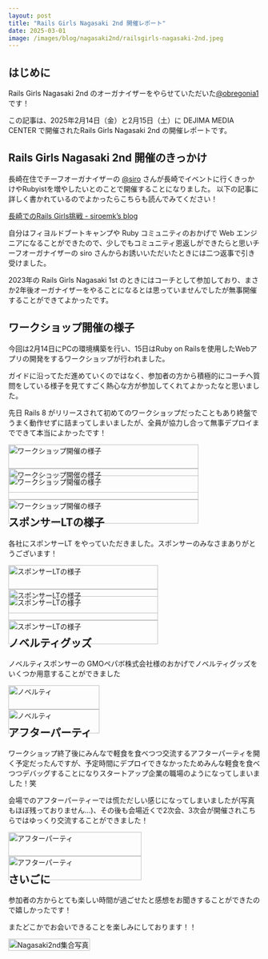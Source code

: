 ```yaml
---
layout: post
title: "Rails Girls Nagasaki 2nd 開催レポート"
date: 2025-03-01
image: /images/blog/nagasaki2nd/railsgirls-nagasaki-2nd.jpeg
---
```


<style type="text/css">
div.photos {
    display: flex;
    flex-wrap: wrap;
    justify-content: space-between;
    margin-bottom: 1em;
}

div.photos img.photo {
    max-width: 476px;
    width: 100%;
    object-fit: cover;
}

div.photos img.vertically-photo {
    max-width: 250px;
    width: 100%;
    object-fit: cover;
}

div.photos .caption {
    font-size:smaller;
    color: #444;
    margin-top: 0.5em;
}
</style>

## はじめに

Rails Girls Nagasaki 2nd のオーガナイザーをやらせていただいた[@obregonia1](https://x.com/obregonia1)です！

この記事は、2025年2月14日（金）と2月15日（土）に DEJIMA MEDIA CENTER で開催されたRails Girls Nagasaki 2nd の開催レポートです。

## Rails Girls Nagasaki 2nd 開催のきっかけ
長崎在住でチーフオーガナイザーの [@siro](https://x.com/siroemk) さんが長崎でイベントに行くきっかけやRubyistを増やしたいとのことで開催することになりました。
以下の記事に詳しく書かれているのでよかったらこちらも読んでみてください！

[長崎でのRails Girls挑戦 \- siroemk’s blog](https://siroemk.hatenablog.com/entry/2024/12/21/153552)

自分はフィヨルドブートキャンプや Ruby コミュニティのおかげで Web エンジニアになることができたので、少しでもコミュニティ恩返しができたらと思いチーフオーガナイザーの siro さんからお誘いいただいたときには二つ返事で引き受けました。

2023年の Rails Girls Nagasaki 1st のときにはコーチとして参加しており、まさか2年後オーガナイザーをやることになるとは思っていませんでしたが無事開催することができてよかったです。

## ワークショップ開催の様子

今回は2月14日にPCの環境構築を行い、15日はRuby on Railsを使用したWebアプリの開発をするワークショップが行われました。

ガイドに沿ってただ進めていくのではなく、参加者の方から積極的にコーチへ質問をしている様子を見てすごく熱心な方が参加してくれてよかったなと思いました。

先日 Rails 8 がリリースされて初めてのワークショップだったこともあり終盤でうまく動作せずに詰まってしまいましたが、全員が協力し合って無事デプロイまでできて本当によかったです！

<div class="photos">
  <div>
    <img class="photo" src="/images/blog/nagasaki2nd/workshop4.jpg" alt="ワークショップ開催の様子">
    <img class="photo" src="/images/blog/nagasaki2nd/workshop3.jpg" alt="ワークショップ開催の様子">
  </div>
</div>

<div class="photos">
  <div>
    <img class="photo" src="/images/blog/nagasaki2nd/workshop2.jpg" alt="ワークショップ開催の様子">
    <img class="photo" src="/images/blog/nagasaki2nd/workshop1.jpeg" alt="ワークショップ開催の様子">
  </div>
</div>

## スポンサーLTの様子

各社にスポンサーLT をやっていただきました。スポンサーのみなさまありがとうございます！

<div class="photos">
  <div>
    <img class="photo" src="/images/blog/nagasaki2nd/sponsor1.jpeg" alt="スポンサーLTの様子">
    <img class="photo" src="/images/blog/nagasaki2nd/sponsor2.jpeg" alt="スポンサーLTの様子">
  </div>
</div>

<div class="photos">
  <div>
    <img class="photo" src="/images/blog/nagasaki2nd/sponsor3.jpeg" alt="スポンサーLTの様子">
    <img class="photo" src="/images/blog/nagasaki2nd/sponsor4.jpeg" alt="スポンサーLTの様子">
  </div>
</div>

## ノベルティグッズ

ノベルティスポンサーの GMOペパボ株式会社様のおかげでノベルティグッズをいくつか用意することができました

<div class="photos">
  <div>
    <img class="photo" src="/images/blog/nagasaki2nd/novelty1.jpg" alt="ノベルティ">
    <img class="photo" src="/images/blog/nagasaki2nd/novelty2.jpg" alt="ノベルティ">
  </div>
</div>

## アフターパーティ

ワークショップ終了後にみんなで軽食を食べつつ交流するアフターパーティを開く予定だったんですが、予定時間にデプロイできなかったためみんな軽食を食べつつデバッグすることになりスタートアップ企業の職場のようになってしまいました！笑

会場でのアフターパーティーでは慌ただしい感じになってしまいましたが(写真もほぼ残っておりません…)、その後も会場近くで2次会、3次会が開催されこちらではゆっくり交流することができました！

<div class="photos">
  <div>
    <img class="photo" src="/images/blog/nagasaki2nd/afterparty1.jpg" alt="アフターパーティ">
    <img class="photo" src="/images/blog/nagasaki2nd/afterparty2.jpg" alt="アフターパーティ">
  </div>
</div>

## さいごに

参加者の方からとても楽しい時間が過ごせたと感想をお聞きすることができたので嬉しかったです！

またどこかでお会いできることを楽しみにしております！！

<div class="photos">
  <div>
    <img class="photo" src="/images/blog/nagasaki2nd/railsgirls-nagasaki-2nd.jpeg" alt="Nagasaki2nd集合写真">
  </div>
</div>
